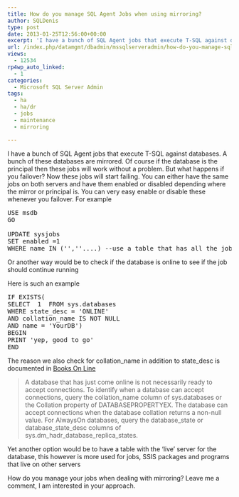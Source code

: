 ```yaml
---
title: How do you manage SQL Agent Jobs when using mirroring?
author: SQLDenis
type: post
date: 2013-01-25T12:56:00+00:00
excerpt: 'I have a bunch of SQL Agent jobs that execute T-SQL against databases. A bunch of these databases are mirrored. Of course if the database is the principal then these jobs will work without a problem. But what happens if you failover? Now these jobs will&hellip;'
url: /index.php/datamgmt/dbadmin/mssqlserveradmin/how-do-you-manage-sql/
views:
  - 12534
rp4wp_auto_linked:
  - 1
categories:
  - Microsoft SQL Server Admin
tags:
  - ha
  - ha/dr
  - jobs
  - maintenance
  - mirroring

---
```

I have a bunch of SQL Agent jobs that execute T-SQL against databases. A bunch of these databases are mirrored. Of course if the database is the principal then these jobs will work without a problem. But what happens if you failover? Now these jobs will start failing. You can either have the same jobs on both servers and have them enabled or disabled depending where the mirror or principal is. You can very easy enable or disable these whenever you failover. For example

<pre>USE msdb
GO

UPDATE sysjobs
SET enabled =1
WHERE name IN ('',''....) --use a table that has all the jobs instead</pre>

Or another way would be to check if the database is online to see if the job should continue running

Here is such an example

<pre>IF EXISTS(
SELECT  1  FROM sys.databases
WHERE state_desc = 'ONLINE'
AND collation_name IS NOT NULL
AND name = 'YourDB')
BEGIN
PRINT 'yep, good to go'
END</pre>

The reason we also check for collation\_name in addition to state\_desc is documented in [Books On Line][1]

> A database that has just come online is not necessarily ready to accept connections. To identify when a database can accept connections, query the collation\_name column of sys.databases or the Collation property of DATABASEPROPERTYEX. The database can accept connections when the database collation returns a non-null value. For AlwaysOn databases, query the database\_state or database\_state\_desc columns of sys.dm\_hadr\_database\_replica\_states.

Yet another option would be to have a table with the &#8216;live&#8217; server for the database, this however is more used for jobs, SSIS packages and programs that live on other servers

How do you manage your jobs when dealing with mirroring? Leave me a comment, I am interested in your approach.

 [1]: http://technet.microsoft.com/en-us/library/ms178534.aspx